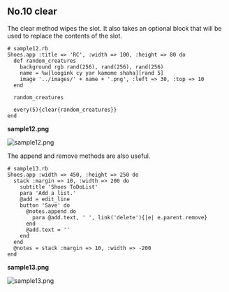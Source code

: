 No.10 clear
-----------

The clear method wipes the slot. 
It also takes an optional block that will be used to replace the contents of the slot.

	# sample12.rb
	Shoes.app :title => 'RC', :width => 100, :height => 80 do
	  def random_creatures
	    background rgb rand(256), rand(256), rand(256)
	    name = %w[loogink cy yar kamome shaha][rand 5]
	    image '../images/' + name + '.png', :left => 30, :top => 10
	  end
	  
	  random_creatures
	  
	  every(5){clear{random_creatures}}
	end
	

**sample12.png**

![sample12.png](http://github.com/ashbb/shoes_tutorial_html/tree/master%2Fimages%2Fsample12.png?raw=true)

The append and remove methods are also useful.

	# sample13.rb
	Shoes.app :width => 450, :height => 250 do
	  stack :margin => 10, :width => 200 do
	    subtitle 'Shoes ToDoList'
	    para 'Add a list.'
	    @add = edit_line
	    button 'Save' do
	      @notes.append do
	        para @add.text, ' ', link('delete'){|e| e.parent.remove}
	      end
	      @add.text = ''
	    end
	  end
	  @notes = stack :margin => 10, :width => -200
	end

**sample13.png**

![sample13.png](http://github.com/ashbb/shoes_tutorial_html/tree/master%2Fimages%2Fsample13.png?raw=true)
